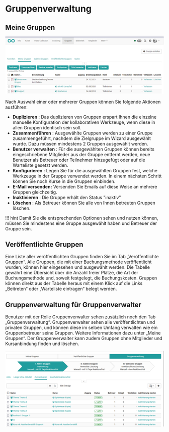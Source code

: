 # Gruppenverwaltung

## Meine Gruppen

![](assets/Gruppe_verwalten.png)

Nach Auswahl einer oder mehrerer Gruppen können Sie folgende Aktionen
ausführen:

  *  **Duplizieren** : Das duplizieren von Gruppen erspart Ihnen die einzelne manuelle Konfiguration der kollaborativen Werkzeuge, wenn diese in allen Gruppen identisch sein soll.
  *  **Zusammenführen** : Ausgewählte Gruppen werden zu einer Gruppe zusammengeführt, nachdem die Zielgruppe im Wizard ausgewählt wurde. Dazu müssen mindestens 2 Gruppen ausgewählt werden.
  *  **Benutzer verwalten** : Für die ausgewählten Gruppen können bereits eingeschriebene Mitglieder aus der Gruppe entfernt werden, neue Benutzer als Betreuer oder Teilnehmer hinzugefügt oder auf die Warteliste gesetzt werden.
  *  **Konfigurieren** : Legen Sie für die ausgewählten Gruppen fest, welche Werkzeuge in der Gruppe verwendet werden. In einem nächsten Schritt können Sie noch Kurse in die Gruppen einbinden.
  *  **E-Mail versenden:** Versenden Sie Emails auf diese Weise an mehrere Gruppen gleichzeitig.
  *  **Inaktivieren** : Die Gruppe erhält den Status "inaktiv"
  *  **Löschen** : Als Betreuer können Sie alle von Ihnen betreuten Gruppen löschen.

!!! hint
	Damit Sie die entsprechenden Optionen sehen und nutzen können, müssen Sie mindestens eine Gruppe ausgewählt haben und Betreuer der Gruppe sein.

##  Veröffentlichte Gruppen

Eine Liste aller veröffentlichten Gruppen finden Sie im Tab „Veröffentlichte
Gruppen“. Alle Gruppen, die mit einer Buchungsmethode veröffentlicht wurden,
können hier eingesehen und ausgewählt werden. Die Tabelle gewährt eine
Übersicht über die Anzahl freier Plätze, die Art der Buchungsmethode und,
soweit festgelegt, die Buchungskosten. Gruppen können direkt aus der Tabelle
heraus mit einem Klick auf die Links „Beitreten“ oder „Warteliste eintragen“
belegt werden.

## Gruppenverwaltung für Gruppenverwalter

Benutzer mit der Rolle Gruppenverwalter sehen zusätzlich noch den Tab
„Gruppenverwaltung“. Gruppenverwalter sehen alle veröffentlichten und privaten
Gruppen, und können diese im selben Umfang verwalten wie ein Gruppenbetreuer
seine Gruppen. Weitere Informationen dazu unter „Meine Gruppen“. Der
Gruppenverwalter kann zudem Gruppen ohne Mitglieder und Kursanbindung finden
und löschen.

![](assets/Gruppenverwaltung.png)

